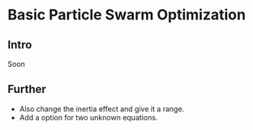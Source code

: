 # Basic Particle Swarm Optimization

## Intro

Soon

## Further

-  Also change the inertia effect and give it a range.
-  Add a option for two unknown equations.
